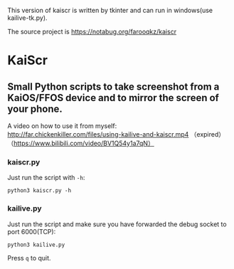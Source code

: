 This version of kaiscr is written by tkinter and can run in windows(use kailive-tk.py).

The source project is https://notabug.org/farooqkz/kaiscr

# KaiScr
## Small Python scripts to take screenshot from a KaiOS/FFOS device and to mirror the screen of your phone.

A video on how to use it from myself:
http://far.chickenkiller.com/files/using-kailive-and-kaiscr.mp4 （expired）（https://www.bilibili.com/video/BV1Q54y1a7qN）

### kaiscr.py
Just run the script with `-h`:
```
python3 kaiscr.py -h
```

### kailive.py
Just run the script and make sure you have forwarded the debug socket
to port 6000(TCP):
```
python3 kailive.py
```
Press `q` to quit.
